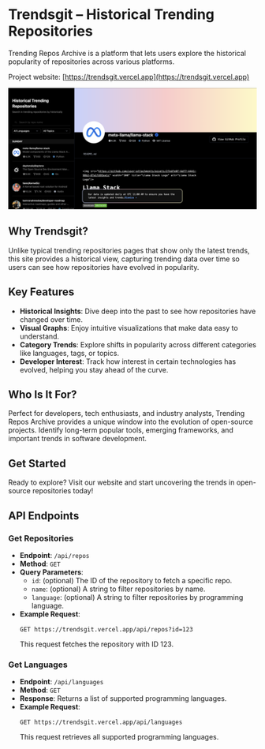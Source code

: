 # Trendsgit – Historical Trending Repositories

Trending Repos Archive is a platform that lets users explore the historical popularity of repositories across various platforms.

Project website: [https://trendsgit.vercel.app](https://trendsgit.vercel.app)

![](/public/og.png)


## Why Trendsgit?

Unlike typical trending repositories pages that show only the latest trends, this site provides a historical view, capturing trending data over time so users can see how repositories have evolved in popularity. 

## Key Features

- **Historical Insights**: Dive deep into the past to see how repositories have changed over time.
- **Visual Graphs**: Enjoy intuitive visualizations that make data easy to understand.
- **Category Trends**: Explore shifts in popularity across different categories like languages, tags, or topics.
- **Developer Interest**: Track how interest in certain technologies has evolved, helping you stay ahead of the curve.

## Who Is It For?

Perfect for developers, tech enthusiasts, and industry analysts, Trending Repos Archive provides a unique window into the evolution of open-source projects. Identify long-term popular tools, emerging frameworks, and important trends in software development.

## Get Started

Ready to explore? Visit our website and start uncovering the trends in open-source repositories today!

## API Endpoints

### Get Repositories
- **Endpoint**: `/api/repos`
- **Method**: `GET`
- **Query Parameters**:
  - `id`: (optional) The ID of the repository to fetch a specific repo.
  - `name`: (optional) A string to filter repositories by name.
  - `language`: (optional) A string to filter repositories by programming language.
- **Example Request**:
  ```http
  GET https://trendsgit.vercel.app/api/repos?id=123
  ```
  This request fetches the repository with ID 123.

### Get Languages
- **Endpoint**: `/api/languages`
- **Method**: `GET`
- **Response**: Returns a list of supported programming languages.
- **Example Request**:
  ```http
  GET https://trendsgit.vercel.app/api/languages
  ```
  This request retrieves all supported programming languages.